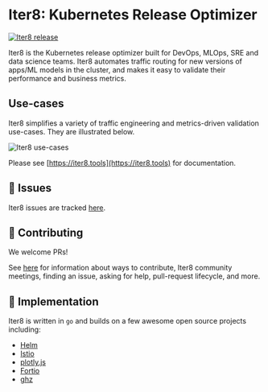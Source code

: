 # Iter8: Kubernetes Release Optimizer

[![Iter8 release](https://img.shields.io/github/v/release/iter8-tools/iter8?sort=semver)](https://github.com/iter8-tools/iter8/releases)

Iter8 is the Kubernetes release optimizer built for DevOps, MLOps, SRE and data science teams. Iter8 automates traffic routing for new versions of apps/ML models in the cluster, and makes it easy to validate their performance and business metrics.

## Use-cases

Iter8 simplifies a variety of traffic engineering and metrics-driven validation use-cases. They are illustrated below.

![Iter8 use-cases](docs/getting-started/images/iter8usecases.png)

Please see [https://iter8.tools](https://iter8.tools) for documentation.

## :maple_leaf: Issues
Iter8 issues are tracked [here](https://github.com/iter8-tools/iter8/issues).

## :tada: Contributing
We welcome PRs!

See [here](CONTRIBUTING.md) for information about ways to contribute, Iter8 community meetings, finding an issue, asking for help, pull-request lifecycle, and more.

## :hibiscus: Implementation
Iter8 is written in `go` and builds on a few awesome open source projects including:

- [Helm](https://helm.sh)
- [Istio](https://istio.io)
- [plotly.js](https://github.com/plotly/plotly.js)
- [Fortio](https://github.com/fortio/fortio)
- [ghz](https://ghz.sh)